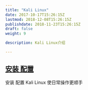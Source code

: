 ```yaml
---
title: "Kali Linux"
date: 2017-10-17T15:26:15Z
lastmod: 2018-12-08T15:26:15Z
publishdate: 2018-11-23T15:26:15Z
draft: false
weight: 9

description: Kali Linux介绍

---
```


## [安装 配置](./installation)

安装 配置 Kali Linux 使日常操作更顺手

